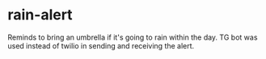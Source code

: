 # rain-alert
Reminds to bring an umbrella if it's going to rain within the day. TG bot was used instead of twilio in sending and receiving the alert.
